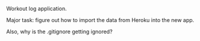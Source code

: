 Workout log application.

Major task: figure out how to import the data from Heroku into the new app.

Also, why is the .gitignore getting ignored?
